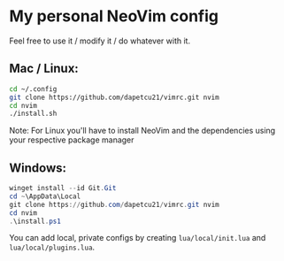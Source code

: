 # My personal NeoVim config

Feel free to use it / modify it / do whatever with it.

## Mac / Linux:

```sh
cd ~/.config
git clone https://github.com/dapetcu21/vimrc.git nvim
cd nvim
./install.sh
```

Note: For Linux you'll have to install NeoVim and the dependencies using your respective package manager

## Windows:

```powershell
winget install --id Git.Git
cd ~\AppData\Local
git clone https://github.com/dapetcu21/vimrc.git nvim
cd nvim
.\install.ps1
```

You can add local, private configs by creating `lua/local/init.lua` and `lua/local/plugins.lua`.
